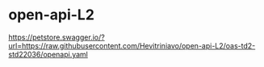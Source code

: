 # open-api-L2
https://petstore.swagger.io/?url=https://raw.githubusercontent.com/Hevitriniavo/open-api-L2/oas-td2-std22036/openapi.yaml

